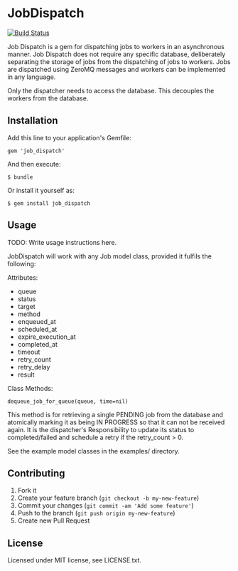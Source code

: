 # JobDispatch

[![Build Status](https://travis-ci.org/mobiledataanywhere/job_dispatch.png)](https://travis-ci.org/mobiledataanywhere/job_dispatch)

Job Dispatch is a gem for dispatching jobs to workers in an asynchronous manner. 
Job Dispatch does not require any specific database, deliberately separating the storage of jobs
from the dispatching of jobs to workers.
Jobs are dispatched using ZeroMQ messages and workers can be implemented in any language.

Only the dispatcher needs to access the database. This decouples the workers from the database.

## Installation

Add this line to your application's Gemfile:

    gem 'job_dispatch'

And then execute:

    $ bundle

Or install it yourself as:

    $ gem install job_dispatch

## Usage

TODO: Write usage instructions here.

JobDispatch will work with any Job model class, provided it fulfils the following:

Attributes:

 * queue
 * status
 * target
 * method
 * enqueued_at
 * scheduled_at
 * expire_execution_at
 * completed_at
 * timeout
 * retry_count
 * retry_delay
 * result

Class Methods:

    dequeue_job_for_queue(queue, time=nil)

This method is for retrieving a single PENDING job from the database and atomically
marking it as being IN PROGRESS so that it can not be received again. It is the dispatcher's
Responsibility to update its status to completed/failed and schedule a retry if the
retry_count > 0.

See the example model classes in the examples/ directory.

## Contributing

1. Fork it
2. Create your feature branch (`git checkout -b my-new-feature`)
3. Commit your changes (`git commit -am 'Add some feature'`)
4. Push to the branch (`git push origin my-new-feature`)
5. Create new Pull Request

## License

Licensed under MIT license, see LICENSE.txt.

